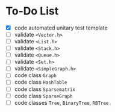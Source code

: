 # To-Do List

- [x]	code automated unitary test template
- [ ]	validate `<Vector.h>`
- [ ]	validate `<List.h>`
- [ ]	validate `<Stack.h>`
- [ ]	validate `<Queue.h>`
- [ ]	validate `<Set.h>`
- [ ]	validate `<SimpleGraph.h>`
- [ ]	code class `Graph`
- [ ]	code class `HashTable`
- [ ]	code class `Sparsematrix`
- [ ]	code class `SparseGraph`
- [ ]	code classes `Tree`, `BinaryTree`, `RBTree`
